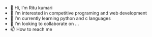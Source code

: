 - 👋 Hi, I’m Ritu kumari
- 👀 I’m interested in competitive programing and web development
- 🌱 I’m currently learning python and c languages
- 💞️ I’m looking to collaborate on ...
- 📫 How to reach me 

<!---
ritumona01/ritumona01 is a ✨ special ✨ repository because its `README.md` (this file) appears on your GitHub profile.
You can click the Preview link to take a look at your changes.
--->
